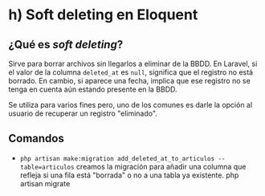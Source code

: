 # h) Soft deleting en Eloquent
## ¿Qué es *soft deleting*?
Sirve para borrar archivos sin llegarlos a eliminar de la BBDD. En Laravel, si el valor de la columna `deleted_at` es `null`, significa que el registro no está borrado. En cambio, si aparece una fecha, implica que ese registro no se tenga en cuenta aún estando presente en la BBDD.

Se utiliza para varios fines pero, uno de los comunes es darle la opción al usuario de recuperar un registro "eliminado".

## Comandos
- `php artisan make:migration add_deleted_at_to_articulos --table=articulos` creamos la migración para añadir una columna que refleja si una fila está "borrada" o no a una tabla ya existente.
php artisan migrate